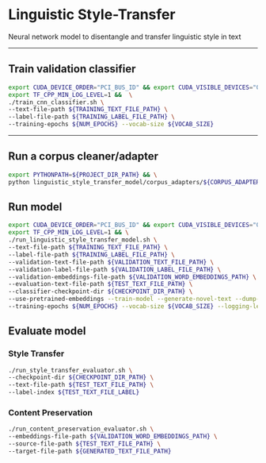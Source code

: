 # Linguistic Style-Transfer

Neural network model to disentangle and transfer linguistic style in text

---

## Train validation classifier

```bash
export CUDA_DEVICE_ORDER="PCI_BUS_ID" && export CUDA_VISIBLE_DEVICES="0" && \
export TF_CPP_MIN_LOG_LEVEL=1 &&  \
./train_cnn_classifier.sh \
--text-file-path ${TRAINING_TEXT_FILE_PATH} \
--label-file-path ${TRAINING_LABEL_FILE_PATH} \
--training-epochs ${NUM_EPOCHS} --vocab-size ${VOCAB_SIZE}
```

---

## Run a corpus cleaner/adapter

```bash
export PYTHONPATH=${PROJECT_DIR_PATH} && \
python linguistic_style_transfer_model/corpus_adapters/${CORPUS_ADAPTER_SCRIPT}.py
```

## Run model

```bash
export CUDA_DEVICE_ORDER="PCI_BUS_ID" && export CUDA_VISIBLE_DEVICES="0" && \
export TF_CPP_MIN_LOG_LEVEL=1 && \
./run_linguistic_style_transfer_model.sh \
--text-file-path ${TRAINING_TEXT_FILE_PATH} \
--label-file-path ${TRAINING_LABEL_FILE_PATH} \
--validation-text-file-path ${VALIDATION_TEXT_FILE_PATH} \
--validation-label-file-path ${VALIDATION_LABEL_FILE_PATH} \
--validation-embeddings-file-path ${VALIDATION_WORD_EMBEDDINGS_PATH} \
--evaluation-text-file-path ${TEST_TEXT_FILE_PATH} \
--classifier-checkpoint-dir ${CHECKPOINT_DIR_PATH} \
--use-pretrained-embeddings --train-model --generate-novel-text --dump-embeddings \
--training-epochs ${NUM_EPOCHS} --vocab-size ${VOCAB_SIZE} --logging-level="DEBUG"
```

## Evaluate model

### Style Transfer

```bash
./run_style_transfer_evaluator.sh \
--checkpoint-dir ${CHECKPOINT_DIR_PATH} \
--text-file-path ${TEST_TEXT_FILE_PATH} \
--label-index ${TEST_TEXT_FILE_LABEL}
```

### Content Preservation

```bash
./run_content_preservation_evaluator.sh \
--embeddings-file-path ${VALIDATION_WORD_EMBEDDINGS_PATH} \
--source-file-path ${TEST_TEXT_FILE_PATH} \
--target-file-path ${GENERATED_TEXT_FILE_PATH}
```
